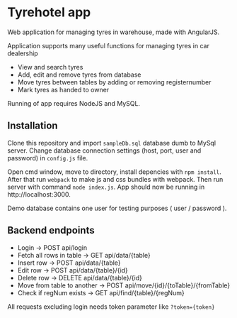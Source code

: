 # Tyrehotel app

Web application for managing tyres in warehouse, made with AngularJS.

Application supports many useful functions for managing tyres in car dealership

* View and search tyres
* Add, edit and remove tyres from database
* Move tyres between tables by adding or removing registernumber
* Mark tyres as handed to owner

Running of app requires NodeJS and MySQL.

## Installation

Clone this repository and import `sampleDb.sql` database dumb to MySql server. Change database connection settings (host, port, user and password) in `config.js` file.

Open cmd window, move to directory, install depencies with `npm install`. After that run `webpack` to make js and css bundles with webpack. Then run server with command `node index.js`. App should now be running in http://localhost:3000.

Demo database contains one user for testing purposes ( user / password ).

## Backend endpoints

* Login -> POST api/login
* Fetch all rows in table -> GET api/data/{table}
* Insert row -> POST api/data/{table}
* Edit row -> POST api/data/{table}/{id}
* Delete row -> DELETE api/data/{table}/{id}
* Move from table to another -> POST api/move/{id}/{toTable}/{fromTable}
* Check if regNum exists -> GET api/find/{table}/{regNum}

All requests excluding login needs token parameter like `?token={token}`
